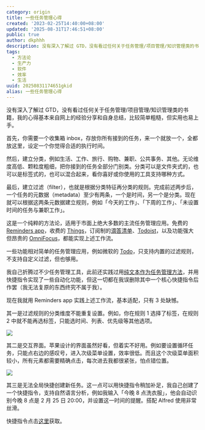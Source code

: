 ```yaml
---
category: origin
title: 一些任务管理心得
created: '2023-02-25T14:40:00+08:00'
updated: '2025-08-31T17:46:51+08:00'
public: true
author: dkphhh
description: 没有深入了解过 GTD，没有看过任何关于任务管理/项目管理/知识管理类的书籍，我的心得基本来自网上的经验分享和自身总结，
tags:
  - 方法论
  - 生产力
  - 软件
  - 效率
  - 生活
uuid: 20250831174651gkid
alias: 一些任务管理心得
---
```


没有深入了解过 GTD，没有看过任何关于任务管理/项目管理/知识管理类的书籍，我的心得基本来自网上的经验分享和自身总结，比较简单粗糙，但实用也易上手。

首先，你需要一个收集箱 inbox，存放你所有接到的任务，来一个就放一个，全都放这里，设定一个你觉得合适的执行时间。

然后，建立分类，例如生活、工作、旅行、购物、兼职、公共事务、其他。无论维度高低、颗粒度粗细，把你接到的任务全部分门别类。分类可以是文件夹式的，也可以是标签式的，也可以混合起来，看你喜好或你使用的工具支持哪种方式。

最后，建立过滤（filter），也就是根据分类特征再分类的规则。完成前述两步后，一个任务的元数据（metadata）至少有两条，一个是时间，另一个是分类。现在就可以根据这两条元数据建立规则，例如「今天的工作」、「下周的工作」、「未设置时间的任务与兼职工作」。

这是一个纯粹的方法论，适用于市面上绝大多数的主流任务管理应用。免费的 [Reminders app](https://apps.apple.com/us/app/reminders/id1108187841)，收费的 [Things](https://culturedcode.com/things/)，订阅制的[滴答清单](https://dida365.com/)、[Todoist](https://todoist.com/zh-CN)，以及功能强大但昂贵的 [OmniFocus](https://www.omnigroup.com/omnifocus/)，都能实现上述工作流。

一些功能相对简单的任务管理应用，例如微软的 [Todo](https://todo.microsoft.com/zh-cn/)，只支持内置的过滤规则，不支持自定义过滤，但也够用。

我自己折腾过不少任务管理工具，此前还实践过用[纯文本作为任务管理方法](https://sspai.com/post/71705)，并用快捷指令实现了一些自动化功能，但这一切都在我误删除其中一个核心快捷指令后作罢（我无法复原的东西终究不属于我）。

现在我就用 Reminders app 实践上述工作流，基本适配，只有 3 处缺憾。

其一是过滤规则的分类维度不能重复设置。例如，你在规则 1 选择了标签，在规则 2 中就不能再选标签，只能选时间、列表、优先级等其他选项。

![](https://cdn.jsdelivr.net/gh/dkphhh/img/imgformessage/20230225141516.jpg)

其二是交互界面。苹果设计的界面虽然好看，但着实不好用。例如要设置循环任务，只能点右边的感叹号，进入次级菜单设置，效率很低。而且这个次级菜单面积较小，所有元素都需要精确点击，每次进去我都很紧张，怕点错位置。

![](https://cdn.jsdelivr.net/gh/dkphhh/img/imgformessage/20230225142313.jpg)

其三是无法全局快捷创建新任务。这一点可以用快捷指令稍加补足，我自己创建了一个快捷指令，支持自然语言分析，例如我输入「今晚 8 点洗衣服」，他会自动识别今晚 8 点是 2 月 25 日 20:00，并设置这一时间的提醒。搭配 Alfred 使用非常丝滑。

快捷指令点击[这里](https://www.icloud.com/shortcuts/b90450ca8c264f088688f5a13180deed)获取。
